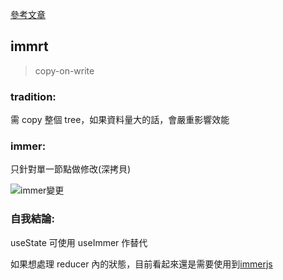 [參考文章](https://blog.csdn.net/GetIdea/article/details/103770851)

## immrt

> copy-on-write

### tradition:

需 copy 整個 tree，如果資料量大的話，會嚴重影響效能

### immer:

只針對單一節點做修改(深拷貝)

![immer變更](https://imgconvert.csdnimg.cn/aHR0cHM6Ly91c2VyLWdvbGQtY2RuLnhpdHUuaW8vMjAxOS8xMC8yMC8xNmRlN2ExNTRjOGIzMGI4?x-oss-process=image/format,png)

### 自我結論:

useState 可使用 useImmer 作替代

如果想處理 reducer 內的狀態，目前看起來還是需要使用到[immerjs](https://immerjs.github.io/immer/)
